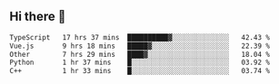 ## Hi there 👋

<!--START_SECTION:waka-->

```txt
TypeScript   17 hrs 37 mins  ██████████▓░░░░░░░░░░░░░░   42.43 %
Vue.js       9 hrs 18 mins   █████▓░░░░░░░░░░░░░░░░░░░   22.39 %
Other        7 hrs 29 mins   ████▓░░░░░░░░░░░░░░░░░░░░   18.04 %
Python       1 hr 37 mins    █░░░░░░░░░░░░░░░░░░░░░░░░   03.92 %
C++          1 hr 33 mins    █░░░░░░░░░░░░░░░░░░░░░░░░   03.74 %
```

<!--END_SECTION:waka-->
